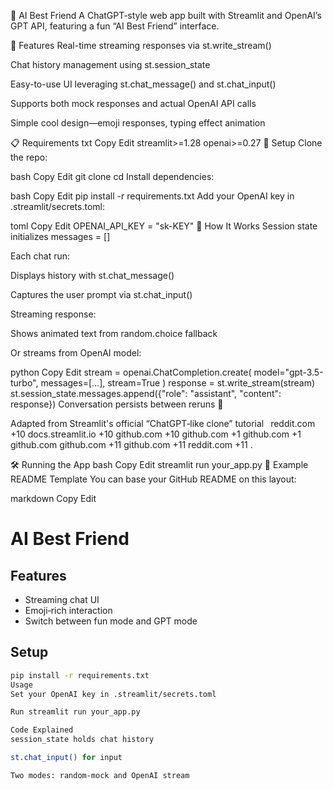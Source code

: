 🧠 AI Best Friend
A ChatGPT‑style web app built with Streamlit and OpenAI’s GPT API, featuring a fun “AI Best Friend” interface.

🚀 Features
Real-time streaming responses via st.write_stream()

Chat history management using st.session_state

Easy-to-use UI leveraging st.chat_message() and st.chat_input()

Supports both mock responses and actual OpenAI API calls

Simple cool design—emoji responses, typing effect animation

📋 Requirements
txt
Copy
Edit
streamlit>=1.28
openai>=0.27
🔧 Setup
Clone the repo:

bash
Copy
Edit
git clone <your-repo-url>
cd <your-repo-folder>
Install dependencies:

bash
Copy
Edit
pip install -r requirements.txt
Add your OpenAI key in .streamlit/secrets.toml:

toml
Copy
Edit
OPENAI_API_KEY = "sk-KEY"
🧩 How It Works
Session state initializes messages = []

Each chat run:

Displays history with st.chat_message()

Captures the user prompt via st.chat_input()

Streaming response:

Shows animated text from random.choice fallback

Or streams from OpenAI model:

python
Copy
Edit
stream = openai.ChatCompletion.create(
  model="gpt-3.5-turbo",
  messages=[...],
  stream=True
)
response = st.write_stream(stream)
st.session_state.messages.append({"role": "assistant", "content": response})
Conversation persists between reruns 🎉

Adapted from Streamlit's official “ChatGPT‑like clone” tutorial 
reddit.com
+10
docs.streamlit.io
+10
github.com
+10
github.com
+1
github.com
+1
github.com
github.com
+11
github.com
+11
reddit.com
+11
.

🛠️ Running the App
bash
Copy
Edit
streamlit run your_app.py
📝 Example README Template
You can base your GitHub README on this layout:

markdown
Copy
Edit
# AI Best Friend

## Features
- Streaming chat UI
- Emoji‑rich interaction
- Switch between fun mode and GPT mode

## Setup
```bash
pip install -r requirements.txt
Usage
Set your OpenAI key in .streamlit/secrets.toml

Run streamlit run your_app.py

Code Explained
session_state holds chat history

st.chat_input() for input

Two modes: random-mock and OpenAI stream


